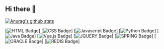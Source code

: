 ## Hi there 👋

<!--
**Sorqa/Sorqa** is a ✨ _special_ ✨ repository because its `README.md` (this file) appears on your GitHub profile.

Here are some ideas to get you started:

- 🔭 I’m currently working on ...
- 🌱 I’m currently learning ...
- 👯 I’m looking to collaborate on ...
- 🤔 I’m looking for help with ...
- 💬 Ask me about ...
- 📫 How to reach me: ...
- 😄 Pronouns: ...
- ⚡ Fun fact: ...
-->
[![Anurag's github stats](https://github-readme-stats.vercel.app/api?username=Sorqa)](https://github.com/anuraghazra/github-readme-stats)

[![HTML Badge](https://img.shields.io/badge/HTML-239120?style=for-the-badge&logo=html5&logoColor=white)]
[![CSS Badge](https://img.shields.io/badge/CSS-239120?&style=for-the-badge&logo=css3&logoColor=white)]
[![Javascript Badge](https://img.shields.io/badge/JavaScript-F7DF1E?style=for-the-badge&logo=JavaScript&logoColor=white)] 
[![Python Badge](https://img.shields.io/badge/Python-14354C?style=for-the-badge&logo=python&logoColor=white)] 
[![Java Badge](https://img.shields.io/badge/Java-ED8B00?style=for-the-badge&logo=openjdk&logoColor=white)] 
[![Vue.js Badge](https://img.shields.io/badge/Vue.js-35495E?style=for-the-badge&logo=vue.js&logoColor=4FC08D)]
[![JQUERY Badge](https://img.shields.io/badge/jQuery-0769AD?style=for-the-badge&logo=jquery&logoColor=white)]
[![SPRING Badge](https://img.shields.io/badge/Spring-6DB33F?style=for-the-badge&logo=spring&logoColor=white)]
[![ORACLE Badge](https://img.shields.io/badge/Oracle-F80000?style=for-the-badge&logo=Oracle&logoColor=white)]
[![REDIS Badge](https://img.shields.io/badge/redis-%23DD0031.svg?&style=for-the-badge&logo=redis&logoColor=white)]
